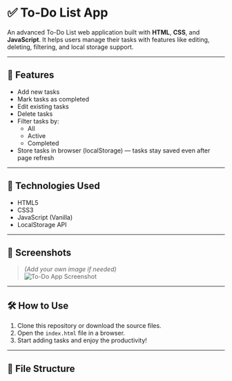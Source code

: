 # ✅ To-Do List App

An advanced To-Do List web application built with **HTML**, **CSS**, and **JavaScript**. It helps users manage their tasks with features like editing, deleting, filtering, and local storage support.

---

## 🚀 Features

- Add new tasks
- Mark tasks as completed
- Edit existing tasks
- Delete tasks
- Filter tasks by:
  - All
  - Active
  - Completed
- Store tasks in browser (localStorage) — tasks stay saved even after page refresh

---

## 🧰 Technologies Used

- HTML5
- CSS3
- JavaScript (Vanilla)
- LocalStorage API

---

## 📸 Screenshots

> *(Add your own image if needed)*  
![To-Do App Screenshot](./screenshot.png)

---

## 🛠️ How to Use

1. Clone this repository or download the source files.
2. Open the `index.html` file in a browser.
3. Start adding tasks and enjoy the productivity!

---

## 📁 File Structure

